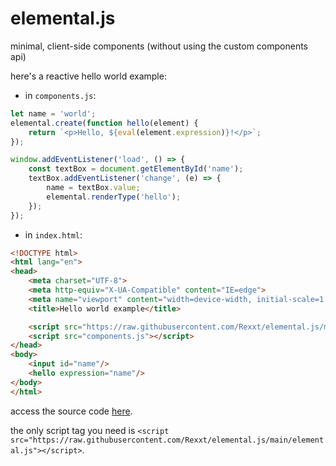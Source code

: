 # elemental.js
minimal, client-side components (without using the custom components api)

here's a reactive hello world example:
* in `components.js`:
```js
let name = 'world';
elemental.create(function hello(element) {
    return `<p>Hello, ${eval(element.expression)}!</p>`;
});

window.addEventListener('load', () => {
    const textBox = document.getElementById('name');
    textBox.addEventListener('change', (e) => {
        name = textBox.value;
        elemental.renderType('hello');
    });
});
```
* in `index.html`:
```html
<!DOCTYPE html>
<html lang="en">
<head>
    <meta charset="UTF-8">
    <meta http-equiv="X-UA-Compatible" content="IE=edge">
    <meta name="viewport" content="width=device-width, initial-scale=1.0">
    <title>Hello world example</title>

    <script src="https://raw.githubusercontent.com/Rexxt/elemental.js/main/elemental.js"></script>
    <script src="components.js"></script>
</head>
<body>
    <input id="name"/>
    <hello expression="name"/>
</body>
</html>
```

access the source code [here](https://raw.githubusercontent.com/Rexxt/elemental.js/main/elemental.js).

the only script tag you need is `<script src="https://raw.githubusercontent.com/Rexxt/elemental.js/main/elemental.js"></script>`.
